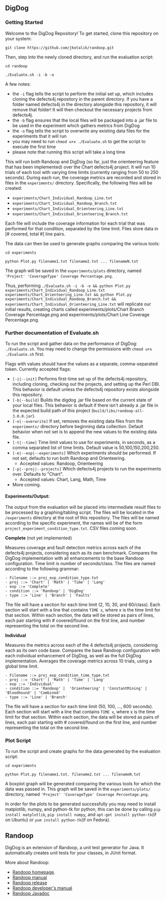 ## DigDog

### Getting Started
Welcome to the DigDog Repository! To get started, clone this repository on your system:

`git clone https://github.com/jkotalik/randoop.git`

Then, step into the newly cloned directory, and run the evaluation script:

`cd randoop`

`./Evaluate.sh -i -b -o`

A few notes:
- the `-i` flag tells the script to perform the initial set up, which includes cloning the defects4j repository in the parent directory. If you have a folder named defects4j in the directory alongside this repository, it will remove that folder! It will then checkout the necessary projects from defects4j.
- the `-b` flag ensures that the local files will be packaged into a .jar file to be used in the experiment which gathers metrics from DigDog
- the `-o` flag tells the script to overwrite any existing data files for the experiments that it will run
- you may need to run `chmod u+x ./Evaluate.sh` to get the script to execute the first time
- please note that running this script will take a long time

This will run both Randoop and DigDog (so far, just the orienteering feature that has been implemented) over the Chart defects4j project. It will run 10 trials of each tool with varying time limits (currently ranging from 50 to 250 seconds). During each run, the coverage metrics are recorded and stored in files in the `experiments/` directory. Specifically, the following files will be created:
- `experiments/Chart_Individual_Randoop_Line.txt`
- `experiments/Chart_Individual_Randoop_Branch.txt`
- `experiments/Chart_Individual_Orienteering_Line.txt`
- `experiments/Chart_Individual_Orienteering_Branch.txt`

Each file will include the coverage information for each trial that was performed for that condition, separated by the time limit. Files store data in [# covered, total #] line pairs.


The data can then be used to generate graphs comparing the various tools:

`cd experiments`

`python Plot.py filename1.txt filename2.txt ... filenameN.txt`

The graph will be saved in the `experiments/plots` directory, named `'Project' 'CoverageType' Coverage Percentage.png`.

Thus, performing `./Evaluate.sh -i -b -o && python Plot.py experiments/Chart_Individual_Randoop_Line.txt experiments/Chart_Orienteering_Line.txt && python Plot.py experiments/Chart_Individual_Randoop_Branch.txt && experiments/Chart_Individual_Orienteering_Line.txt` will replicate our initial results, creating charts called experiments/plots/Chart Branch Coverage Percentage.png and experiments/plots/Chart Line Coverage Percentage.png.

### Further documentation of Evaluate.sh
To run the script and gather data on the performance of DigDog: `./Evaluate.sh`. You may need to change the permissions with `chmod u+x ./Evaluate.sh` first.

Flags with values should have the values as a separate, comma-separated token. Currently accepted flags:
- `[-i|--init]` Performs first-time set up of the defects4j repository, including cloning, checking out the projects, and setting up the Perl DBI. This behavior is default unless the defects4j repository exists alongside this repository.
- `[-b|--build]` Builds the digdog .jar file based on the current state of your local files. This behavior is default if there isn't already a .jar file in the expected build path of this project (`build/libs/randoop-all-3.0.8.jar`).
- `[-o|--overwrite]` If set, removes the existing data files from the `experiments/` directory before beginning data collection. Default behavior when not set is to append the new values to the existing data file.
- `[-t|--time]` Time limit values to use for experiments, in seconds, as a comma separated list of time limits. Default value is 50,100,150,200,250.
- `[-e|--exp|--experiments]` Which experiments should be performed. If not set, defaults to run both Randoop and Orienteering. 
    * Accepted values: Randoop, Orienteering
- `[-p|--proj|--projects]` Which defects4j projects to run the experiments over. Defaults to "Chart".
    * Accepted values: Chart, Lang, Math, Time
- More coming.

#### Experiments/Output:

The output from the evaluation will be placed into intermediate result files to be processed by a graphing/tabling script. The files will be located in the `/experiments` directory at the root of this repository. The files will be named according to the specific experiment, the names will be of the form `project_experiment_condition_type.txt`. CSV files coming soon.

**Complete** (not yet implemented)

Measures coverage and fault detection metrics across each of the defects4j projects, considering each as its own benchmark. Compares the DigDog implementation with all enhancements to the base Randoop configuration. Time limit is number of seconds/class. The files are named according to the following grammar:
```
- Filename ::= proj_exp_condition_type.txt
- proj ::= 'Chart' | 'Math' | 'Time' | 'Lang'
- exp ::= 'Complete'
- condition ::= 'Randoop' | 'DigDog'
- type ::= 'Line' | 'Branch' | 'Faults'
```

The file will have a section for each time limit (2, 10, 30, and 60/class). Each section will start with a line that contains
`TIME x`, where x is the time limit for that section. Within each section, the data will be stored as pairs of lines, each pair starting with # covered/found on the first line, and number representing the total on the second line.

**Individual**

Measures the metrics across each of the 4 defects4j projects, considering each as its own code base. Compares the base Randoop configuration with each individual enhancement of DigDog, as well as the full DigDog implementation. Averages the coverage metrics across 10 trials, using a global time limit.
```
- Filename ::= proj_exp_condition_time_type.txt
- proj ::= 'Chart' | 'Math' | 'Time' | 'Lang'
- exp ::= 'Individual'
- condition ::= 'Randoop' |  'Orienteering' | 'ConstantMining' | 'Bloodhound' | 'Combined'
- type ::= 'Line' | 'Branch'
```

The file will have a section for each time limit (50, 100, ..., 600 seconds). Each section will start with a line that contains
`TIME x`, where x is the time limit for that section. Within each section, the data will be stored as pairs of lines, each pair starting with # covered/found on the first line, and number representing the total on the second line.

### Plot Script
To run the script and create graphs for the data generated by the evaluation script:

`cd experiments`

`python Plot.py filename1.txt. filename2.txt ... filenameN.txt`

A boxplot graph will be generated comparing the various tools for which the data was passed in. This graph will be saved in the `experiments/plots/` directory, named `'Project' 'CoverageType' Coverage Percentage.png`.

In order for the plots to be generated successfully you may need to install matplotlib, numpy, and python-tk for python, this can be done by calling `pip install matplotlib`, `pip install numpy`, and `apt-get install python-tk`(if on Ubuntu) or `yum install python-tk`(if on Fedora).

## Randoop

DigDog is an extension of Randoop, a unit test generator for Java.
It automatically creates unit tests for your classes, in JUnit format.

More about Randoop:

* [Randoop homepage](https://randoop.github.io/randoop/).
* [Randoop manual](https://randoop.github.io/randoop/manual/index.html)
* [Randoop release](https://github.com/randoop/randoop/releases/latest)
* [Randoop developer's manual](https://randoop.github.io/randoop/manual/dev.html)
* [Randoop Javadoc](https://randoop.github.io/randoop/api/)
